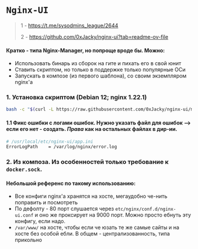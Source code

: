 # `Nginx-UI`

> 1 - https://t.me/sysodmins_league/2644
> 
> 2 - https://github.com/0xJacky/nginx-ui?tab=readme-ov-file

#### Кратко - типа Nginx-Manager, но попроще вроде бы. Можно:
 - Использовать бинарь из сборок на гите и пихать его в свой юнит
 - Ставить скриптом, но только в поддержке только популярные ОСи
 - Запускать в композе (из первого шаблона), со своим экземпляром nginx'а

### 1. Установка скриптом (Debian 12; nginx 1.22.1)
```bash
bash -c "$(curl -L https://raw.githubusercontent.com/0xJacky/nginx-ui/main/install.sh)" @ install
```

#### 1.1 Фикс ошибки с логами ошибок. Нужно указать файл для ошибок --> если его нет - создать. ___Права___ как на остальных файлах в дир-ии.
```bash
# /usr/local/etc/nginx-ui/app.ini
ErrorLogPath    = /var/log/nginx/error.log
```

### 2. Из композа. Из особенностей только требование к `docker.sock`.
#### Небольшой референс по такому использованию:
 - Все конфиги nginx'а хранятся на хосте, мегаудобно че-нить поправить и посмотреть
 - По дефолту - 80 порт слушается через `etc/nginx/conf.d/nginx-ui.conf` и оно же проксирует на 9000 порт. Можно просто ебнуть эту конфигу, если надо.
 - `/var/www/` на хосте, чтобы если че юзать те же самые сайты и на хосте без особой ебли. В общем - централизованность, типа прикольно 